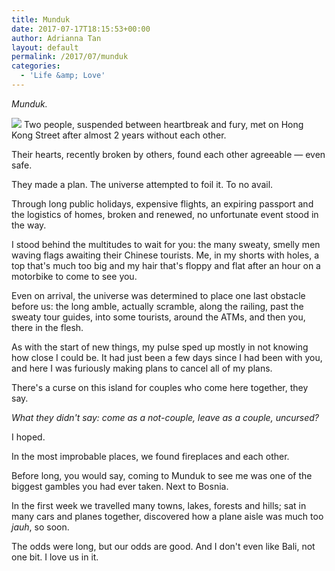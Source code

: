 ```yaml
---
title: Munduk
date: 2017-07-17T18:15:53+00:00
author: Adrianna Tan
layout: default  
permalink: /2017/07/munduk
categories:
  - 'Life &amp; Love'
---
```


<em>Munduk.</em>

<img src="~/images/munduk.jpg">
Two people, suspended between heartbreak and fury, met on Hong Kong Street after almost 2 years without each other.

Their hearts, recently broken by others, found each other agreeable — even safe.

They made a plan. The universe attempted to foil it. To no avail.

Through long public holidays, expensive flights, an expiring passport and the logistics of homes, broken and renewed, no unfortunate event stood in the way.

I stood behind the multitudes to wait for you: the many sweaty, smelly men waving flags awaiting their Chinese tourists. Me, in my shorts with holes, a top that's much too big and my hair that's floppy and flat after an hour on a motorbike to come to see you.

Even on arrival, the universe was determined to place one last obstacle before us: the long amble, actually scramble, along the railing, past the sweaty tour guides, into some tourists, around the ATMs, and then you, there in the flesh.

As with the start of new things, my pulse sped up mostly in not knowing how close I could be. It had just been a few days since I had been with you, and here I was furiously making plans to cancel all of my plans.

There's a curse on this island for couples who come here together, they say.

<em>What they didn't say: come as a not-couple, leave as a couple, uncursed?</em>

I hoped.

In the most improbable places, we found fireplaces and each other.

Before long, you would say, coming to Munduk to see me was one of the biggest gambles you had ever taken. Next to Bosnia.

In the first week we travelled many towns, lakes, forests and hills; sat in many cars and planes together, discovered how a plane aisle was much too <em>jauh</em>, so soon.

 The odds were long, but our odds are good. And I don't even like Bali, not one bit. I love us in it.
